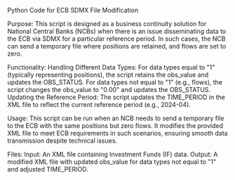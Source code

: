 Python Code for ECB SDMX File Modification

Purpose:
This script is designed as a business continuity solution for National Central Banks (NCBs) when there is an issue disseminating data to the ECB via SDMX for a particular reference period. 
In such cases, the NCB can send a temporary file where positions are retained, and flows are set to zero.

Functionality:
Handling Different Data Types:
For data types equal to "1" (typically representing positions), the script retains the obs_value and updates the OBS_STATUS.
For data types not equal to "1" (e.g., flows), the script changes the obs_value to "0.00" and updates the OBS_STATUS.
Updating the Reference Period:
The script updates the TIME_PERIOD in the XML file to reflect the current reference period (e.g., 2024-04).

Usage:
This script can be run when an NCB needs to send a temporary file to the ECB with the same positions but zero flows.
It modifies the provided XML file to meet ECB requirements in such scenarios, ensuring smooth data transmission despite technical issues.

Files:
Input: An XML file containing Investment Funds (IF) data.
Output: A modified XML file with updated obs_value for data types not equal to "1" and adjusted TIME_PERIOD.
